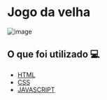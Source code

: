 <h1> Jogo da velha </h1>

![image](https://user-images.githubusercontent.com/96798145/218567428-9dabdd4e-6511-4625-b2be-5f3ada99c996.png)

<h2> O que foi utilizado 💻 </h2>

- [HTML]()
- [CSS]()
- [JAVASCRIPT]()

 

